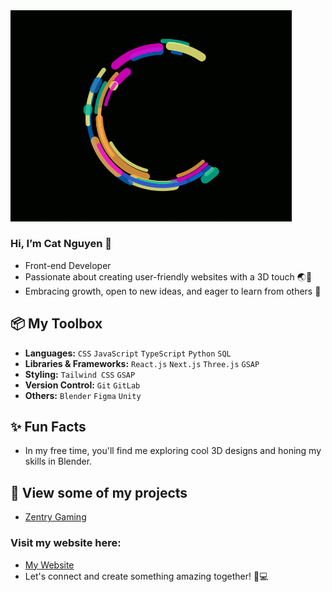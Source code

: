 <img src="Logo.gif" alt="Image Description" style="width: 450px;">

### Hi, I’m Cat Nguyen 👋
  - Front-end Developer
  - Passionate about creating user-friendly websites with a 3D touch 🌏🎨
  - Embracing growth, open to new ideas, and eager to learn from others 🌱

## 📦 My Toolbox
- **Languages:** `CSS` `JavaScript` `TypeScript` `Python` `SQL`  
- **Libraries & Frameworks:** `React.js` `Next.js` `Three.js` `GSAP`
- **Styling:** `Tailwind CSS` `GSAP`
- **Version Control:** `Git` `GitLab`  
- **Others:** `Blender` `Figma` `Unity`  

## ✨ Fun Facts
- In my free time, you'll find me exploring cool 3D designs and honing my skills in Blender.

## 🔗 View some of my projects
- [Zentry Gaming](https://nguyencatnguyen.github.io/ZentryGaming/)

### Visit my website here:
- [My Website](https://nguyencatnguyen.github.io/CatNguyen/index.html)  
- Let's connect and create something amazing together! 🌟💻


